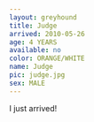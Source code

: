 ```yaml
---
layout: greyhound
title: Judge
arrived: 2010-05-26
age: 4 YEARS
available: no
color: ORANGE/WHITE
name: Judge
pic: judge.jpg
sex: MALE
---
```


I just arrived!
